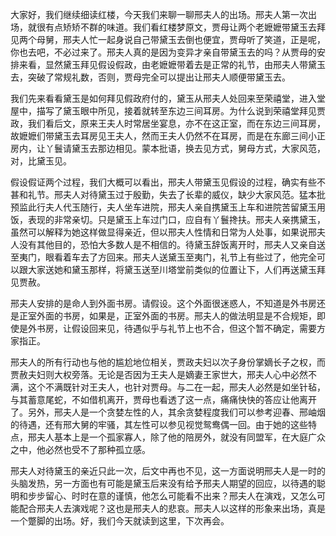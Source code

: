 
大家好，我们继续细读红楼，今天我们来聊一聊邢夫人的出场。邢夫人第一次出场，就很有点矫矫不群的味道。我们看红楼梦原文，贾母让两个老嬷嬷带黛玉去拜见两个母舅，邢夫人忙一起身说自己带黛玉去倒也便宜，贾母听了笑道，正是呢，你也去吧，不必过来了。邢夫人真的是因为变异才亲自带黛玉去的吗？从贾母的安排来看，显然黛玉拜见假设假政，由老嬷嬷带着去是正常的礼节，由邢夫人带黛玉去，突破了常规礼数，否则，贾母完全可以提出让邢夫人顺便带黛玉去。

我们先来看看黛玉是如何拜见假政府付的，黛玉从邢夫人处回来至荣禧堂，进入堂屋中，描写了黛玉眼中所见，接着就转至东边三间耳房。为什么说到荣禧堂拜见贾政，我们看后文，原来王夫人时常居坐宴息，亦不在这正室，而在东边三间耳房，故嬷嬷们带黛玉去耳房见王夫人，然而王夫人仍然不在耳房，而是在东廊三间小正房内，让丫鬟请黛玉去那边相见。蒙本批语，换去见方式，舅母方式，大家风范，对，比黛玉见。

假设假证两个过程，我们大概可以看出，邢夫人带黛玉见假设的过程，确实有些不甚和礼节。邢夫人对待黛玉过于殷勤，失去了长辈的威仪，缺少大家风范。猛本批预监此行夫人代玉随行，夫人坐车进院，邢夫人亲自携黛玉上车和进院苦留黛玉用饭，表现的非常亲切。只是黛玉上车过门口，应自有丫鬟搀扶。邢夫人亲携黛玉，虽然可以解释为她这样做显得亲近，但以邢夫人性情和日常为人处事，如果说邢夫人没有其他目的，恐怕大多数人是不相信的。待黛玉辞饭离开时，邢夫人又亲自送至夷门，眼看着车去了方回来。邢夫人送黛玉至夷门，礼节上有些过了，他完全可以跟大家送她和黛玉那样，将黛玉送至川塔堂前类似的位置让下，人们再送黛玉拜见贾赦。

邢夫人安排的是命人到外面书房。请假设。这个外面很迷惑人，不知道是外书房还是正室外面的书房，如果是，正室外面的书房。邢夫人的做法明显是不合规矩，即使是外书房，让假设回来见，待遇似乎与礼节上也不合，但这个暂不确定，需要方家指正。

邢夫人的所有行动也与他的尴尬地位相关，贾政夫妇以次子身份掌嫡长子之权，而贾赦夫妇则大权旁落。无论是否因为王夫人是嫡妻王家世大，邢夫人心中必然不满，这个不满既针对王夫人，也针对贾母。与二在一起，邢夫人必然是如坐针毡，与其蓄意尾蛇，不如借机离开，贾母也看透了这一点，痛痛快快的答应让他离开了。另外，邢夫人是一个贪婪左性的人，其余贪婪程度我们可以参考迎春、邢岫烟的待遇，还有邢大舅的牢骚，其左性可以参见视觉鸳鸯偶一回。由于她的这些特点，邢夫人基本上是一个孤家寡人，除了他的陪房外，就没有同盟军，在大庭广众之中，他必然也受不了那种孤立感。

邢夫人对待黛玉的亲近只此一次，后文中再也不见，这一方面说明邢夫人是一时的头脑发热，另一方面也有可能是黛玉后来没有给予邢夫人期望的回应，以待遇的聪明和步步留心、时时在意的谨慎，他怎么可能看不出来？邢夫人在演戏，又怎么可能配合邢夫人去演戏呢？这也是邢夫人的悲哀。邢夫人以这样的形象来出场，真是一个蹩脚的出场。好，我们今天就读到这里，下次再会。


